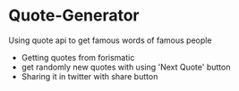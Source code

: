 # Quote-Generator
Using quote api to get famous words of famous people
- Getting quotes from forismatic
- get randomly new quotes with using 'Next Quote' button
- Sharing it in twitter with share button
